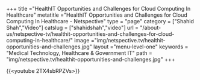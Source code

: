 +++
title ="HealthIT Opportunities and Challenges for Cloud Computing In Healthcare"
metatitle ="HealthIT Opportunities and Challenges for Cloud Computing In Healthcare - Netspective"
type = "page"
category = ["Shahid Shah","Video"]
catslug = ["shahidshah","video"]
url = "/about-us/netspective-tv/healthit-opportunities-and-challenges-for-cloud-computing-in-healthcare/"
image ="img/netspective.tv/healthit-opportunities-and-challenges.jpg"
layout ="menu-level-one"
keywords = "Medical Technology, Healthcare & Government IT"
path = "img/netspective.tv/healthit-opportunities-and-challenges.jpg"
+++

{{<youtube 2TX4sbRPZVs>}}
